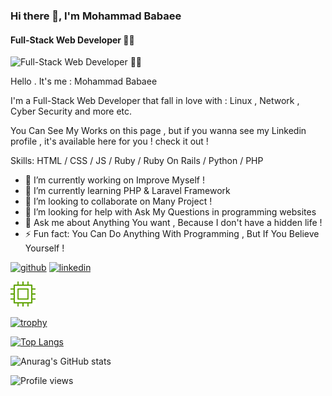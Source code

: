 ### Hi there 👋, I'm Mohammad Babaee
#### Full-Stack Web Developer 👨‍💻
![Full-Stack Web Developer 👨‍💻](https://raw.githubusercontent.com/mohammad-babaee/mohammadbabaee/master/%5BGIT-COVER-F-369%5D.jpg)

Hello . It's me : Mohammad Babaee 

I'm a Full-Stack Web Developer that fall in love with : Linux , Network , Cyber Security and more etc.

You Can See My Works on this page , but if you wanna see my Linkedin profile , it's available here for you ! check it out !

Skills: HTML / CSS / JS / Ruby / Ruby On Rails / Python / PHP

- 🔭 I’m currently working on Improve Myself ! 
- 🌱 I’m currently learning PHP & Laravel Framework 
- 👯 I’m looking to collaborate on Many Project ! 
- 🤔 I’m looking for help with Ask My Questions in programming websites 
- 💬 Ask me about Anything You want , Because I don't have a hidden life ! 
- ⚡ Fun fact: You Can Do Anything With Programming , But If You Believe Yourself ! 


[<img src='https://www.logo.wine/a/logo/GitHub/GitHub-Icon-White-Logo.wine.svg' alt='github' height='40'>](https://github.com/mohammad-babaee)  [<img src='https://cdn.jsdelivr.net/npm/simple-icons@3.0.1/icons/linkedin.svg' alt='linkedin' height='40'>](https://www.linkedin.com/in/https://www.linkedin.com/in/mohammad--babaee//)  

<a href='https://docs.github.com/en/developers'><img src='https://raw.githubusercontent.com/acervenky/animated-github-badges/master/assets/devbadge.gif' width='40' height='40'></a> 

[![trophy](https://github-profile-trophy.vercel.app/?username=ryo-ma&theme=onedark)](https://github.com/ryo-ma/github-profile-trophy)

[![Top Langs](https://github-readme-stats.vercel.app/api/top-langs/?username=mohammad-babaee&theme=dark)](https://github.com/anuraghazra/github-readme-stats)

![Anurag's GitHub stats](https://github-readme-stats.vercel.app/api?username=anuraghazra&show_icons=true&theme=dark) 

![Profile views](https://gpvc.arturio.dev/mohammad-babaee)  
